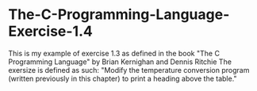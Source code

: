 # The-C-Programming-Language-Exercise-1.4
This is my example of exercise 1.3 as defined in the book "The C Programming Language" by Brian Kernighan and Dennis Ritchie  The exersize is defined as such: "Modify the temperature conversion program (written previously in this chapter) to print a heading above the table."

